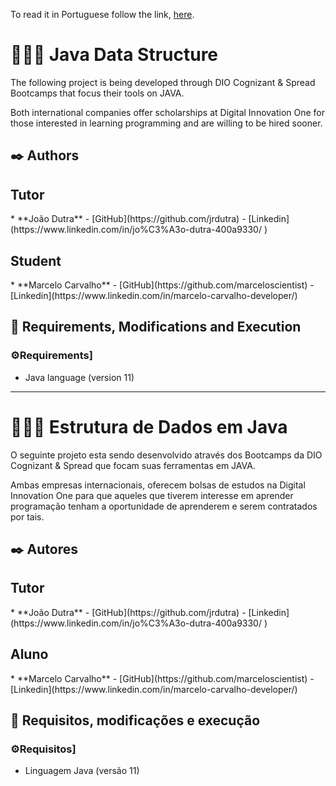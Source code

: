To read it in Portuguese follow the link, [here](#portuguese).


<h1> 👨🏻‍💻 Java Data Structure </h1>
The following project is being developed through DIO Cognizant & Spread Bootcamps that focus their tools on JAVA.

Both international companies offer scholarships at Digital Innovation One for those interested in learning programming
and are willing to be hired sooner.


## ✒️ Authors
<h2>Tutor</h2>
* **João Dutra** - [GitHub](https://github.com/jrdutra) - [Linkedin](https://www.linkedin.com/in/jo%C3%A3o-dutra-400a9330/ ) <br />
<h2>Student</h2>
* **Marcelo Carvalho** - [GitHub](https://github.com/marceloscientist) - [Linkedin](https://www.linkedin.com/in/marcelo-carvalho-developer/)

## 🚀 Requirements, Modifications and Execution
### ⚙️Requirements]
* Java language (version 11)


<hr>
<span id="portuguese">
<h1> 👨🏻‍💻 Estrutura de Dados em Java </h1>
</span>
O seguinte projeto esta sendo desenvolvido através dos Bootcamps da DIO Cognizant & Spread que focam suas ferramentas em JAVA. 

Ambas empresas internacionais, oferecem bolsas de estudos na Digital Innovation One para que aqueles que tiverem interesse em aprender programação 
tenham a oportunidade de aprenderem e serem contratados por tais.


## ✒️ Autores
<h2>Tutor</h2>
* **João Dutra** - [GitHub](https://github.com/jrdutra) - [Linkedin](https://www.linkedin.com/in/jo%C3%A3o-dutra-400a9330/ ) <br />
<h2>Aluno</h2>
* **Marcelo Carvalho** - [GitHub](https://github.com/marceloscientist) - [Linkedin](https://www.linkedin.com/in/marcelo-carvalho-developer/)

## 🚀 Requisitos, modificações e execução
### ⚙️Requisitos]
* Linguagem Java (versão 11)


